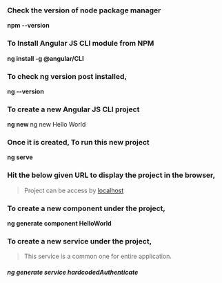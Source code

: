 ### Check the version of node package manager
**npm --version**

### To Install Angular JS CLI module from NPM
**ng install -g @angular/CLI**

### To check ng version post installed,
**ng --version**

### To create a new Angular JS CLI project
**ng new <project name>**
ng new Hello World

### Once it is created, To run this new project 
**ng serve**

### Hit the below given URL to display the project in the browser,
> Project can be access by [localhost](http://localhost:4200)


### To create a new component under the project,
**ng generate component HelloWorld**


### To create a new service under the project,
> This service is a common one for entire application.
##### ng generate service hardcodedAuthenticate

